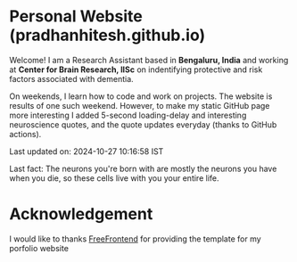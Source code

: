 # Personal Website (pradhanhitesh.github.io)
Welcome! I am a Research Assistant based in <b>Bengaluru, India</b> and working at <b>Center for Brain Research, IISc</b> on indentifying protective and risk factors associated with dementia.

On weekends, I learn how to code and work on projects. The website is results of one such weekend. However, to make my static GitHub page more interesting I added 5-second loading-delay and interesting neuroscience quotes, and the quote updates everyday (thanks to GitHub actions).

Last updated on: 2024-10-27 10:16:58 IST

Last fact: The neurons you're born with are mostly the neurons you have when you die, so these cells live with you your entire life.

# Acknowledgement
I would like to thanks <a href="https://freefrontend.com/">FreeFrontend</a> for providing the template for my porfolio website 